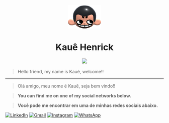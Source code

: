 <div align="center">
  <img height="75px" src="khicon.png" alt="logo">
  <h1 align="center">Kauê Henrick</h1>
</div>
  
<p align="center">
  <img src="https://skillicons.dev/icons?i=html,css,javascript,typescript,react"/>
</p>

> Hello friend, my name is Kauê, welcome!!

---

> Olá amigo, meu nome é Kauê, seja bem vindo!!

> **You can find me on one of my social networks below.**

> **Você pode me encontrar em uma de minhas redes sociais abaixo.**

[![LinkedIn](https://img.shields.io/badge/LinkedIn-0077B5?style=for-the-badge&logo=linkedin&logoColor=white)](https://linkedin.com/in/kauehenrick)
[![Gmail](https://img.shields.io/badge/Gmail-D14836?style=for-the-badge&logo=gmail&logoColor=white)](mailto:kauek78942@gmail.com)
[![Instagram](https://img.shields.io/badge/Instagram-E4405F?style=for-the-badge&logo=instagram&logoColor=white)](https://instagram.com/k.a.ue)
[![WhatsApp](https://img.shields.io/badge/WhatsApp-25D366?style=for-the-badge&logo=whatsapp&logoColor=white)](https://wa.me/557799434338)
